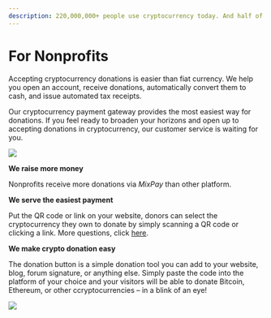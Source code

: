 ```yaml
---
description: 220,000,000+ people use cryptocurrency today. And half of millennials prefer cryptocurrency investing over stocks.
---
```


# For Nonprofits

Accepting cryptocurrency donations is easier than fiat currency. We help you open an account, receive donations, automatically convert them to cash, and issue automated tax receipts.

Our cryptocurrency payment gateway provides the most easiest way for donations. If you feel ready to broaden your horizons and open up to accepting donations in cryptocurrency, our customer service is waiting for you.

![](https://raw.githubusercontent.com/mixpayme/mixpay-docs/master/images/sddwuqu.png)

**We raise more money**

Nonprofits receive more donations via _MixPay_ than other platform.

**We serve the easiest payment**

Put the QR code or link on your website, donors can select the cryptocurrency they own to donate by simply scanning a QR code or clicking a link. More questions, click [here](../getting-started/guide.md).

**We make crypto donation easy**

The donation button is a simple donation tool you can add to your website, blog, forum signature, or anything else. Simply paste the code into the platform of your choice and your visitors will be able to donate Bitcoin, Ethereum, or other ccryptocurrencies – in a blink of an eye!

![](https://raw.githubusercontent.com/mixpayme/mixpay-docs/master/images/ypimqkx.png)